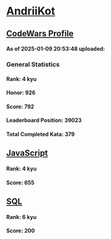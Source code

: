 # [AndriiKot](https://www.codewars.com/users/AndriiKot)

## [CodeWars Profile](https://www.codewars.com/users/AndriiKot)

#### As of 2025-01-09 20:53:48 uploaded:

### General Statistics

#### Rank: 4 kyu

#### Honor: 926

#### Score: 792

#### Leaderboard Position: 39023

#### Total Completed Kata: 379



## [JavaScript](https://github.com/AndriiKot/JavaScript__CodeWars)

#### Rank: 4 kyu

#### Score: 655


## [SQL](https://github.com/AndriiKot/SQL__CodeWars)

#### Rank: 6 kyu

#### Score: 200

